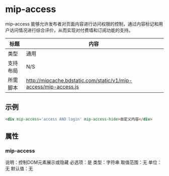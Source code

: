 # mip-access

mip-access 能够允许发布者对页面内容进行访问权限的控制，通过内容标记和用户访问情况进行综合评价，从而实现对付费墙和订阅功能的支持。

标题|内容
----|----
类型|通用
支持布局|N/S
所需脚本|http://mipcache.bdstatic.com/static/v1/mip-access/mip-access.js

## 示例

```html
<div mip-access='access AND login' mip-access-hide>自定义内容</div>
```

## 属性

### mip-access

说明：控制DOM元素展示或隐藏
必选项：是
类型：字符串
取值范围：无
单位：无
默认值：无